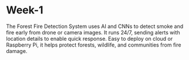 # Week-1
The Forest Fire Detection System uses AI and CNNs to detect smoke and fire early from drone or camera images. It runs 24/7, sending alerts with location details to enable quick response. Easy to deploy on cloud or Raspberry Pi, it helps protect forests, wildlife, and communities from fire damage.
